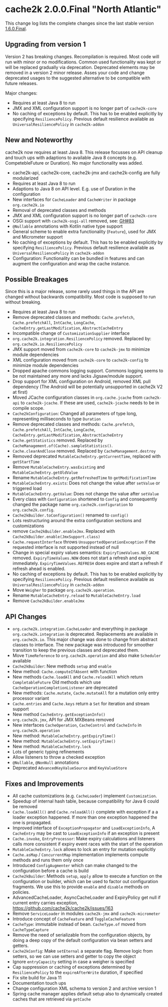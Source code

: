 # cache2k 2.0.0.Final "North Atlantic"

This change log lists the complete changes since the last stable version [1.6.0.Final](/1/6.0.Final.html).

## Upgrading from version 1

Version 2 has breaking changes. Recompilation is required. Most code will run with
minor or no modifications. Common used functionality was kept or will be replaced
gradually via deprecation. Deprecated elements may be removed in a version 2 minor
release. Asses your code and change deprecated usages to the suggested alternative to
be compatible with future releases.

Major changes:

- Requires at least Java 8 to run
- JMX and XML configuration support is no longer part of `cache2k-core`
- No caching of exceptions by default. This has to be enabled explicitly by specifying 
  `ResiliencePolicy`. Previous default resilience available as `UniversalResiliencePolicy` in 
  `cache2k-addon`

## New and Noteworthy

cache2k now requires at least Java 8. This release focusses on API cleanup 
and touch ups with adaptions to available Java 8 concepts 
(e.g. CompetebleFuture or Duration). No major functionality was added.

- cache2k-api, cache2k-core, cache2k-jmx and cache2k-config are fully modularized
- Requires at least Java 8 to run
- Adaptions to Java 8 on API level. E.g. use of Duration in the configuration
- New interfaces for `CacheLoader` and `CacheWriter` in package `org.cache2k.io`
- Removal of deprecated classes and methods
- JMX and XML configuration support is no longer part of `cache2k-core`
- OSGi support with `cache2k-osgi-all` removed, see: [GH#83](https://github.com/cache2k/cache2k/issues/83)
- `@Nullable` annotations with Kotlin native type support
- General scheme to enable extra functionality (`Feature`), used for JMX and Micrometer support
- No caching of exceptions by default. This has to be enabled explicitly by specifying 
  `ResiliencePolicy`. Previous default resilience available as `UniversalResiliencePolicy` in 
  `cache2k-addon`
- Configuration: Functionality can be bundled in features and can augment the
  configuration and wrap the cache instance.

## Possible Breakages

Since this is a major release, some rarely used things in the API are 
changed without backwards compatibility. Most code is supposed to run
without breaking.

- Requires at least Java 8 to run
- Remove deprecated classes and methods: `Cache.prefetch`, `Cache.prefetchAll`, `IntCache`, `LongCache`, 
`CacheEntry.getLastModification`, `AbstractCacheEntry`
- Incompatible change of `CustomizationSupplier` interface
- `org.cache2k.integration.ResiliencePolicy` removed. Replaced by: `org.cache2k.io.ResiliencePolicy`
- JMX support moved from `cache2k-core` to `cache2k-jmx` to minimize module dependencies
- XML configuration moved from `cache2k-core` to `cache2k-config` to minimize module dependencies
- Dropped apache commons logging support. Commons logging seems to be not 
  maintained any more and lacks Jigsaw/module support.
- Drop support for XML configuration on Android, removed XML pull dependency
  (The Android will be potentially unsupported in cache2k V2 at first)
- Moved JCache configuration classes in `org.cache.jcache` from `cache2k-api` to `cache2k-jcache`.
  If these are used, `cache2k-jcache` needs to be in compile scope.  
- `Cache2kConfiguration`: Changed all parameters of type long, representing
  milliseconds to type `Duration` 
- Remove deprecated classes and methods: `Cache.prefetch`, `Cache.prefetchAll`, `IntCache`, `LongCache`, 
`CacheEntry.getLastModification`, `AbstractCacheEntry`
- `Cache.getStatistics` removed. Replaced by `CacheManagement.of(Cache).sampleStatistics()`.
- `Cache.clearAndClose` removed. Replaced by `CacheManagement.destroy`
- Removed deprecated `MutableCacheEntry.getCurrentTime`, replaced with `getStartTime`
- Remove `MutableCacheEntry.wasExisting` and `MutableCacheEntry.getOldValue` 
- Rename `MutableCacheEntry.getRefreshedTime` to `getModificationTime`
- `MutableCacheEntry.exists`: Does not change the value after `setValue` or triggered load
- `MutableCacheEntry.getValue`: Does not change the value after `setValue`
- Every class with `Configuration` shortened to `Config` and consequently changed the
  package name `org.cache2k.configuration` to `org.cache2k.config`.
- `Cache2kBuilder.toConfiguration()` renamed to `config()`
- Lots restructuring around the extra configuration sections and customizations
- remove `Cache2kBuilder.enableJmx`. Replaced with `Cache2kBuilder.enable(JmxSupport.class)`
- `Cache.requestInterface` throws `UnsupportedOperationException` if the requested interface
  is not supported instead of null
- Change in special expiry values semantics: `ExpiryTimeValues.NO_CACHE` removed.
  `ExpiryTimeValues.NOW` does not start a refresh and expire immediately.
   `ExpiryTimeValues.REFRESH` does expire and start a refresh if refresh ahead is enabled.
- No caching of exceptions by default. This has to be enabled explicitly by specifying 
  `ResiliencePolicy`. Previous default resilience available as `UniversalResiliencePolicy` in 
  `cache2k-addon`
- Move `Weigher` to package `org.cache2k.operation`.
- Rename `MutableCacheEntry.reload` to `MutableCacheEntry.load`
- Remove `Cache2kBuilder.enableJmx`

## API Changes

- `org.cache2k.integration.CacheLoader` and everything in package `org.cache2k.integration` 
  is deprecated. Replacements are available in `org.cache2k.io`. This major change was done to
  change from abstract classes to interface. The new package was introduced for smoother transition
  to keep the previous classes and deprecated them.
- Move `TimeReference` to `org.cache2k.operation` and also make `Scheduler` available
- `Cache2kBuilder`: New methods `setup` and `enable`
- New method: `Cache.computeIfAbsent` with function
- New methods `Cache.loadAll` and `Cache.reloadAll` which return `CompletableFuture`
  Old methods which use `CacheOperationCompletionListener` are deprecated 
- New methods: `Cache.mutate`, `Cache.mutateAll` for a mutation only entry processor variant
- `Cache.entries` and `Cache.keys` return a `Set` for iteration and stream support
- New method `CacheEntry.getExceptionInfo()`
- `org.cache2k.jmx`, API for JMX MXBeans removed
- New interfaces `CacheOperation`, `CacheControl` and `CacheInfo` in `org.cache2k.operation`
- New method: `MutableCacheEntry.getExpiryTime()`
- New method: `MutableCacheEntry.setExpiryTime()`
- New method: `MutableCacheEntry.lock`
- Lots of generic typing refinements
- Allow listeners to throw a checked exception
- `@Nullable`, `@NonNull` annotations
- Deprecated `AdvancedKeyValueSource` and `KeyValueStore` 

## Fixes and Improvements

- All cache customizations (e.g. `CacheLoader`) implement `Customization`.
- Speedup of internal hash table, because compatibility for Java 6 could be removed
- `Cache.loadAll()` and `Cache.reloadAll()` complete with exception if a a loader
  exception happened. If more than one exception happened the one is propagated.
- Improved interface of `ExceptionPropagator` and `LoadExceptionInfo`,
  A `CacheEntry` may be cast to `LoadExceptionInfo` if an exception is present
- `Cache.invoke`, `EntryProcessor`: Make expiry calculations and listeners calls more consistent
  if expiry event races with the start of the operation
- `MutableCacheEntry.lock` allows to lock an entry for mutation explicitly
- `Cache.asMap` / `ConcurrentMap` implementation implements compute methods
  and runs them only once 
- Introduced `ConfigAugmenter` which can make changed to the configuration before a cache is build 
- `Cache2kBuilder`: Methods `setup`, `apply` allow to execute a function on the configuration
  or builder, which can be used to factor out configuration fragments.
  We use this to provide `enable` and `disable` methods on policies.
- AdvancedCacheLoader, AsyncCacheLoader and ExpiryPolicy get null if current entry carries exception, https://github.com/cache2k/cache2k/issues/163
- Remove `ServiceLoader` in modules `cache2k-jmx` and `cache2k-micrometer`
- Introduce concept of `CacheFeature` and `ToggleCacheFeature`
- `CacheType`: immutable instead of bean. `CacheType.of` moved from `CacheTypeCapture`
- Remove the need of serializable from the configuration objects, by doing a deep
  copy of the default configuration via bean setters and getters.
- `Cache2kConfig`: Make `setEternal` a separate flag. 
   Remove logic from setters, so we can use setters and getter to copy the
   object
- Ignore `entryCapacity` setting in case a weigher is specified
- Cap suppression or caching of exceptions determined by `ResiliencePolicy` to the 
  `expireAfterWrite` duration, if specified
- Fix site build for Java 11
- Documentation touch ups
- Change configuration XML schema to version 2 and archive version 1
- Spring cache manager applies default setup also to dynamically created caches that
  are retrieved via `getCache`
  